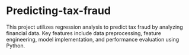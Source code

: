 # Predicting-tax-fraud
This project utilizes regression analysis to predict tax fraud by analyzing financial data. Key features include data preprocessing, feature engineering, model implementation, and performance evaluation using Python.

